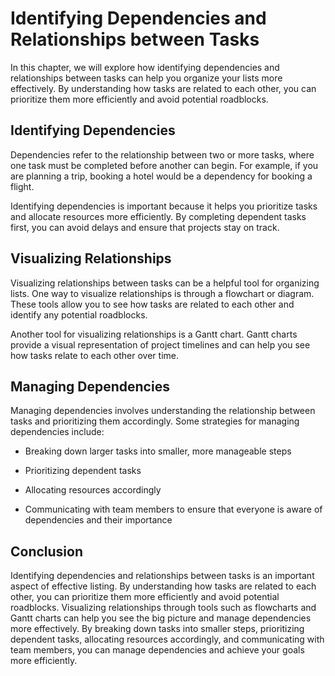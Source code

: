 Identifying Dependencies and Relationships between Tasks
======================================================================================================

In this chapter, we will explore how identifying dependencies and relationships between tasks can help you organize your lists more effectively. By understanding how tasks are related to each other, you can prioritize them more efficiently and avoid potential roadblocks.

Identifying Dependencies
------------------------

Dependencies refer to the relationship between two or more tasks, where one task must be completed before another can begin. For example, if you are planning a trip, booking a hotel would be a dependency for booking a flight.

Identifying dependencies is important because it helps you prioritize tasks and allocate resources more efficiently. By completing dependent tasks first, you can avoid delays and ensure that projects stay on track.

Visualizing Relationships
-------------------------

Visualizing relationships between tasks can be a helpful tool for organizing lists. One way to visualize relationships is through a flowchart or diagram. These tools allow you to see how tasks are related to each other and identify any potential roadblocks.

Another tool for visualizing relationships is a Gantt chart. Gantt charts provide a visual representation of project timelines and can help you see how tasks relate to each other over time.

Managing Dependencies
---------------------

Managing dependencies involves understanding the relationship between tasks and prioritizing them accordingly. Some strategies for managing dependencies include:

* Breaking down larger tasks into smaller, more manageable steps

* Prioritizing dependent tasks

* Allocating resources accordingly

* Communicating with team members to ensure that everyone is aware of dependencies and their importance

Conclusion
----------

Identifying dependencies and relationships between tasks is an important aspect of effective listing. By understanding how tasks are related to each other, you can prioritize them more efficiently and avoid potential roadblocks. Visualizing relationships through tools such as flowcharts and Gantt charts can help you see the big picture and manage dependencies more effectively. By breaking down tasks into smaller steps, prioritizing dependent tasks, allocating resources accordingly, and communicating with team members, you can manage dependencies and achieve your goals more efficiently.
